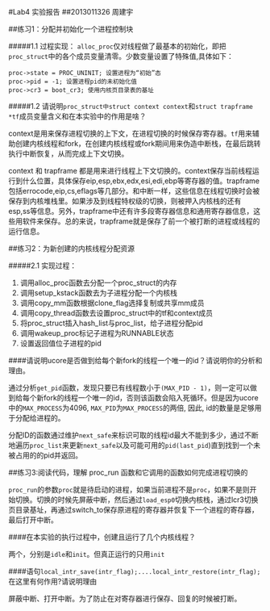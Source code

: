 #Lab4 实验报告
##2013011326   周建宇

##练习1：分配并初始化一个进程控制块

#####1.1 过程实现：
`alloc_proc`仅对线程做了最基本的初始化，即把`proc_struct`中的各个成员变量清零。少数变量设置了特殊值,具体如下：

	proc->state = PROC_UNINIT; 设置进程为“初始”态
	proc->pid = -1; 设置进程pid的未初始化值
	proc->cr3 = boot_cr3; 使用内核页目录表的基址

#####1.2 请说明`proc_struct中struct context context`和`struct trapframe *tf`成员变量含义和在本实验中的作用是啥？

context是用来保存进程切换的上下文，在进程切换的时候保存寄存器。`tf`用来辅助创建内核线程和fork，在创建内核线程或fork期间用来伪造中断栈，在最后跳转执行中断恢复，从而完成上下文切换。

context 和 trapframe 都是用来进行线程上下文切换的。context保存当前线程运行到什么位置，具体保存eip,esp,ebx,edx,esi,edi,ebp等寄存器的值。trapframe包括errocode,eip,cs,eflags等几部分。和中断一样，这些信息在线程切换时会被保存到内核堆栈里。如果涉及到线程特权级的切换，则被押入内核栈的还有esp,ss等信息。另外，trapframe中还有许多段寄存器信息和通用寄存器信息，这些用软件来保存。总的来说，trapframe就是保存了前一个被打断的进程或线程的运行信息。

##练习2：为新创建的内核线程分配资源

#####2.1 实现过程：


1. 调用alloc_proc函数去分配一个proc_struct的内存
2. 调用setup_kstack函数去为子进程分配一个内核栈
3. 调用copy_mm函数根据clone_flag选择复制或共享mm成员
4. 调用copy_thread函数去设置proc_struct中的tf和context成员
5. 将proc_struct插入hash_list与proc_list，给子进程分配pid
6. 调用wakeup_proc标记子进程为RUNNABLE状态
7. 设置返回值位子进程的pid

####请说明ucore是否做到给每个新fork的线程一个唯一的id？请说明你的分析和理由。

通过分析`get_pid`函数，发现只要已有线程数小于`(MAX_PID - 1)`，则一定可以做到给每个新fork的线程一个唯一的id，否则该函数会陷入死循环。但是因为ucore中的`MAX_PROCESS`为4096, `MAX_PID`为`MAX_PROCESS`的两倍, 因此, id的数量是足够用于分配给进程的。

分配ID的函数通过维护`next_safe`来标识可取的线程id最大不能到多少，通过不断地遍历`proc_list`来更新`next_safe`以及可能可用的`pid(last_pid`)直到找到一个未被占用的的pid并返回。

##练习3:阅读代码，理解 proc_run 函数和它调用的函数如何完成进程切换的

`proc_run`的参数`proc`就是待启动的进程，如果当前进程不是`proc`，如果不是则开始切换。切换的时候先屏蔽中断，然后通过`load_esp0`切换内核栈，通过lcr3切换页目录基址，再通过switch_to保存原进程的寄存器并恢复下一个进程的寄存器，最后打开中断。

####在本实验的执行过程中，创建且运行了几个内核线程？

两个，分别是`idle`和`init`。但真正运行的只用`init`

####语句`local_intr_save(intr_flag);....local_intr_restore(intr_flag);`在这里有何作用?请说明理由

屏蔽中断、打开中断。为了防止在对寄存器进行保存、回复的时候被打断。